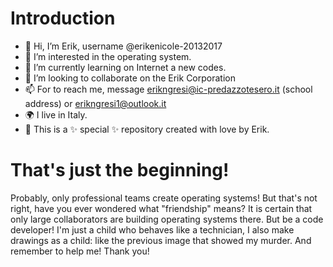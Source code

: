 # Introduction
- 👋 Hi, I’m Erik, username @erikenicole-20132017
- 👀 I’m interested in the operating system.
- 🌱 I’m currently learning on Internet a new codes.
- 💞️ I’m looking to collaborate on the Erik Corporation
- 📫 For to reach me, message erikngresi@ic-predazzotesero.it (school address) or erikngresi1@outlook.it
- 🌍 I live in Italy.
- 🍃 This is a ✨ special ✨ repository created with love by Erik.

# That's just the beginning!
Probably, only professional teams create operating systems!
But that's not right, have you ever wondered what "friendship" means?
It is certain that only large collaborators are building operating systems there.
But be a code developer! I'm just a child who
behaves like a technician, I also make drawings as a child: 
like the previous image that showed my murder.
And remember to help me! Thank you!

